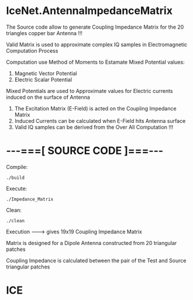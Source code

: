 # IceNet.AntennaImpedanceMatrix



The Source code allow to generate Coupling Impedance Matrix for the 20 triangles copper bar Antenna !!!

Valid Matrix is used to approximate complex IQ samples in Electromagnetic Computation Process

Computation use Method of Moments to Estamate Mixed Potential values:

  1. Magnetic Vector Potential
  2. Electric Scalar Potential

Mixed Potentials are used to Approximate values for Electric currents induced on the surface of Antenna

  1. The Excitation Matrix (E-Field) is acted on the Coupling Impedance Matrix
  2. Induced Currents can be calculated when E-Field hits Antenna surface
  3. Valid IQ samples can be derived from the Over All Computation !!!

# ---===[ SOURCE CODE ]===---

Compile:

	./build

Execute:

	./Impedance_Matrix

Clean:

	./clean

Execution ---> gives 19x19 Coupling Impedance Matrix 

Matrix is designed for a Dipole Antenna constructed from 20 triangular patches

Coupling Impedance is calculated between the pair of the Test and Source triangular patches

# ICE
